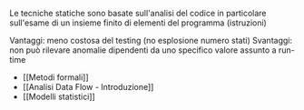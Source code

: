 Le tecniche statiche sono basate sull'analisi del codice in particolare sull'esame di un insieme finito di elementi del programma (istruzioni)

Vantaggi: meno costosa del testing (no esplosione numero stati)
Svantaggi: non può rilevare anomalie dipendenti da uno specifico valore assunto a run-time
- [[Metodi formali]]
- [[Analisi Data Flow - Introduzione]]
- [[Modelli statistici]]